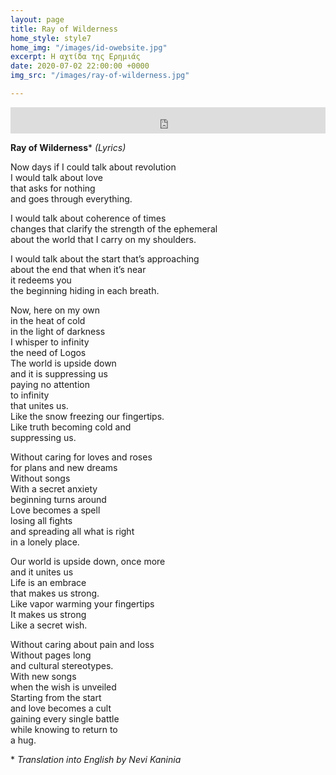 ```yaml
---
layout: page
title: Ray of Wilderness
home_style: style7
home_img: "/images/id-owebsite.jpg"
excerpt: Η αχτίδα της Ερημιάς
date: 2020-07-02 22:00:00 +0000
img_src: "/images/ray-of-wilderness.jpg"

---
```

<iframe style="border: 0; width: 100%; height: 42px;" src="https://bandcamp.com/EmbeddedPlayer/album=2634321029/size=small/bgcol=ffffff/linkcol=0687f5/track=654809306/transparent=true/" seamless><a href="http://imperfectid.bandcamp.com/album/imperfect-id">Imperfect ID by Imperfect ID</a></iframe>

**Ray of Wilderness*** _(Lyrics)_

Now days if I could talk about revolution  
I would talk about love  
that asks for nothing  
and goes through everything.

I would talk about coherence of times  
changes that clarify the strength of the ephemeral  
about the world that I carry on my shoulders.

I would talk about the start that’s approaching  
about the end that when it’s near  
it redeems you  
the beginning hiding in each breath.

Now, here on my own  
in the heat of cold  
in the light of darkness  
I whisper to infinity  
the need of Logos  
The world is upside down  
and it is suppressing us  
paying no attention  
to infinity  
that unites us.  
Like the snow freezing our fingertips.  
Like truth becoming cold and  
suppressing us.

Without caring for loves and roses  
for plans and new dreams  
Without songs  
With a secret anxiety  
beginning turns around  
Love becomes a spell  
losing all fights  
and spreading all what is right  
in a lonely place.

Our world is upside down, once more  
and it unites us  
Life is an embrace  
that makes us strong.  
Like vapor warming your fingertips  
It makes us strong  
Like a secret wish.

Without caring about pain and loss  
Without pages long  
and cultural stereotypes.  
With new songs  
when the wish is unveiled  
Starting from the start  
and love becomes a cult  
gaining every single battle  
while knowing to return to  
a hug.

\* _Translation into English by Nevi Kaninia_